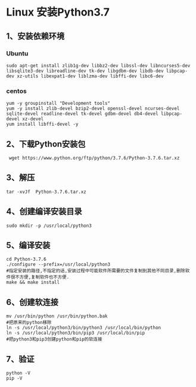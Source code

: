 # Linux 安装Python3.7

## 1、安装依赖环境

### Ubuntu
``` shell
sudo apt-get install zlib1g-dev libbz2-dev libssl-dev libncurses5-dev libsqlite3-dev libreadline-dev tk-dev libgdbm-dev libdb-dev libpcap-dev xz-utils libexpat1-dev liblzma-dev libffi-dev libc6-dev
```

### centos
``` shell
yum -y groupinstall "Development tools"
yum -y install zlib-devel bzip2-devel openssl-devel ncurses-devel sqlite-devel readline-devel tk-devel gdbm-devel db4-devel libpcap-devel xz-devel
yum install libffi-devel -y
```

## 2、下载Python安装包
``` shell
 wget https://www.python.org/ftp/python/3.7.6/Python-3.7.6.tar.xz
 ```

## 3、解压
``` shell
tar -xvJf  Python-3.7.6.tar.xz
```

## 4、创建编译安装目录
``` shell
sudo mkdir -p /usr/local/python3
```

## 5、编译安装
``` shell
cd Python-3.7.6
./configure --prefix=/usr/local/python3 
#指定安装的路径,不指定的话,安装过程中可能软件所需要的文件复制到其他不同目录,删除软件很不方便,复制软件也不方便.
make && make install
```

## 6、创建软连接
``` shell
mv /usr/bin/python /usr/bin/python.bak 
#把原来的python移除
ln -s /usr/local/python3/bin/python3 /usr/local/bin/python
ln -s /usr/local/python3/bin/pip3 /usr/local/bin/pip
#把python3和pip3创建python和pip的软连接
```

## 7、验证
``` shell
python -V
pip -V
```
